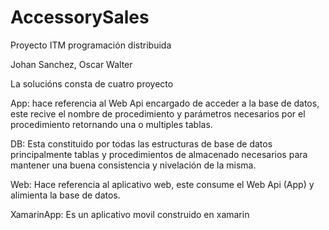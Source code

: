 # AccessorySales

Proyecto ITM programación distribuida

Johan Sanchez,
Oscar Walter

La solucións consta de cuatro proyecto

App: hace referencia al Web Api encargado de acceder a la base de datos, este recive el nombre de procedimiento y parámetros necesarios por el procedimiento retornando una o multiples tablas.

DB: Esta constituido por todas las estructuras de base de datos principalmente tablas y procedimientos de almacenado necesarios para mantener una buena consistencia y nivelación de la misma.

Web: Hace referencia al aplicativo web, este consume el Web Api (App) y alimienta la base de datos.

XamarinApp: Es un aplicativo movil construido en xamarin

